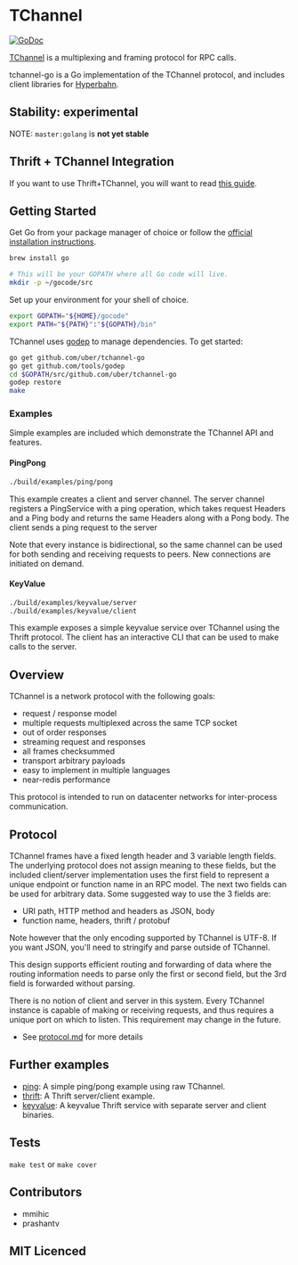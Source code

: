 # TChannel

[![GoDoc](https://godoc.org/github.com/uber/tchannel-go?status.svg)](https://godoc.org/github.com/uber/tchannel-go)


[TChannel](https://github.com/uber/tchannel/blob/master/docs/protocol.md) is a multiplexing and framing protocol for RPC calls.

tchannel-go is a Go implementation of the TChannel protocol, and includes client libraries for [Hyperbahn](https://github.com/uber/hyperbahn).

## Stability: experimental

NOTE: `master:golang` is **not yet stable**

## Thrift + TChannel Integration

If you want to use Thrift+TChannel, you will want to read [this guide](guide/Thrift_Hyperbahn.md).

## Getting Started

Get Go from your package manager of choice or follow the [official installation instructions](https://golang.org/doc/install).

```bash
brew install go

# This will be your GOPATH where all Go code will live.
mkdir -p ~/gocode/src
```

Set up your environment for your shell of choice.

```bash
export GOPATH="${HOME}/gocode"
export PATH="${PATH}":"${GOPATH}/bin"
```

TChannel uses [godep](https://github.com/tools/godep) to manage dependencies.  To get started:

```bash
go get github.com/uber/tchannel-go
go get github.com/tools/godep
cd $GOPATH/src/github.com/uber/tchannel-go
godep restore
make
```
### Examples

Simple examples are included which demonstrate the TChannel API and features.


#### PingPong
```bash
./build/examples/ping/pong
```

This example creates a client and server channel.  The server channel registers a PingService
with a ping operation, which takes request Headers and a Ping body and returns the
same Headers along with a Pong body.  The client sends a ping request to the server

Note that every instance is bidirectional, so the same channel can be used for both sending
and receiving requests to peers.  New connections are initiated on demand.


#### KeyValue
```bash
./build/examples/keyvalue/server
./build/examples/keyvalue/client
```

This example exposes a simple keyvalue service over TChannel using the Thrift protocol.
The client has an interactive CLI that can be used to make calls to the server.

## Overview

TChannel is a network protocol with the following goals:

 * request / response model
 * multiple requests multiplexed across the same TCP socket
 * out of order responses
 * streaming request and responses
 * all frames checksummed
 * transport arbitrary payloads
 * easy to implement in multiple languages
 * near-redis performance

This protocol is intended to run on datacenter networks for inter-process communication.

## Protocol

TChannel frames have a fixed length header and 3 variable length fields. The underlying protocol
does not assign meaning to these fields, but the included client/server implementation uses
the first field to represent a unique endpoint or function name in an RPC model.
The next two fields can be used for arbitrary data. Some suggested way to use the 3 fields are:

* URI path, HTTP method and headers as JSON, body
* function name, headers, thrift / protobuf

Note however that the only encoding supported by TChannel is UTF-8.  If you want JSON, you'll need
to stringify and parse outside of TChannel.

This design supports efficient routing and forwarding of data where the routing information needs
to parse only the first or second field, but the 3rd field is forwarded without parsing.

There is no notion of client and server in this system. Every TChannel instance is capable of
making or receiving requests, and thus requires a unique port on which to listen. This requirement may
change in the future.

 - See [protocol.md](https://github.com/uber/tchannel/blob/master/docs/protocol.md) for more details

## Further examples

 - [ping](examples/ping/main.go): A simple ping/pong example using raw TChannel.
 - [thrift](examples/thrift): A Thrift server/client example.
 - [keyvalue](examples/keyvalue): A keyvalue Thrift service with separate server and client binaries.

## Tests

`make test` or `make cover`

## Contributors

 - mmihic
 - prashantv

## MIT Licenced
